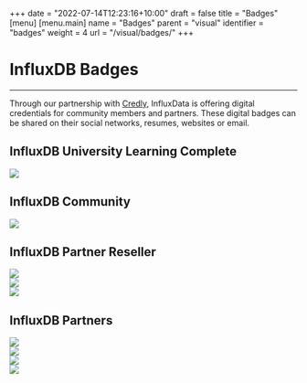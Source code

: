 +++
date = "2022-07-14T12:23:16+10:00"
draft = false
title = "Badges"
[menu]
  [menu.main]
    name = "Badges"
    parent = "visual"
    identifier = "badges"
    weight = 4
    url = "/visual/badges/"
+++

<div class="row text-left">
    <div class="col-xs-12 top-section">
      <div class="page-header">
          <h1>InfluxDB Badges</h1>
      </div>    
          <hr class="teal-line">
           <p>Through our partnership with <a href="https://www.credly.com/organizations/influxdata/badges" target="_blank">Credly</a>, InfluxData is offering digital credentials for community members and partners. These digital badges can be shared on their social networks, resumes, websites or email.</p>
     </div>
  </div>
  <div class="row longform">
    <div class="col-md-4">
      <div class="panel panel-default">
       <div class="panel-heading">
          <h2 class="panel-title">InfluxDB University Learning Complete</h2>
        </div>
        <div class="panel-body">
          <img src="/img/mascots/Learning-Complete.png" class="downloads--thumb" />
        </div>
      </div>
    </div>
    <div class="col-md-4">
      <div class="panel panel-default">
        <div class="panel-heading">
          <h2 class="panel-title">InfluxDB Community</h2>
        </div>
        <div class="panel-body">
          <img src="/img/mascots/Community-Member.png" class="downloads--thumb" />
        </div>
      </div>
    </div>
    <div class="col-md-4">
      <div class="panel-old panel-default-old">
      </div>
    </div>
</div>

<div class="row text-left">
    <div class="col-xs-12">
      <div class="page-section">
      <div class="panel-heading">
          <h2 class="panel-title">InfluxDB Partner Reseller</h2>
      </div>
      </div>
    </div>
  </div>
  <div class="row longform">
    <div class="col-md-4">
      <div class="panel panel-default">
        <div class="panel-body">
          <img src="/img/mascots/partner-black.png" class="downloads--thumb" />
        </div>
      </div>
    </div>
    <div class="col-md-4">
      <div class="panel panel-default">
        <div class="panel-body">
          <img src="/img/mascots/Platinum-Partner.png" class="downloads--thumb" />
        </div>
      </div>
    </div>
    <div class="col-md-4">
      <div class="panel panel-default">
        <div class="panel-body">
          <img src="/img/mascots/Gradient-partner.png" class="downloads--thumb" />
        </div>
      </div>
    </div>
</div>

<div class="row text-left">
    <div class="col-xs-12">
      <div class="page-section">
      <div class="panel-heading">
          <h2 class="panel-title">InfluxDB Partners</h2>
      </div>
      </div>
    </div>
  </div>
  <div class="row longform">
    <div class="col-md-3">
      <div class="panel panel-default">
        <div class="panel-body">
          <img src="/img/mascots/DISTRIBUTOR PARTNER.png" class="downloads--thumb" />
        </div>
      </div>
    </div>
    <div class="col-md-3">
      <div class="panel panel-default">
        <div class="panel-body">
          <img src="/img/mascots/Authorized PARTNER.png" class="downloads--thumb" />
        </div>
      </div>
    </div>
    <div class="col-md-3">
      <div class="panel panel-default">
        <div class="panel-body">
          <img src="/img/mascots/Platinum PARTNER.png" class="downloads--thumb" />
        </div>
      </div>
    </div>
    <div class="col-md-3">
      <div class="panel panel-default">
        <div class="panel-body">
          <img src="/img/mascots/Gold PARTNER.png" class="downloads--thumb" />
        </div>
      </div>
    </div>
</div>